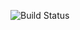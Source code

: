 ![Build Status](https://github.com/icycrystal4/rust_t/actions/workflows/rust.yml/badge.svg?branch=ci)
